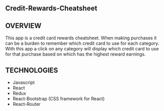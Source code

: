 ## Credit-Rewards-Cheatsheet

## OVERVIEW

This app is a credit card rewards cheatsheet. When making purchases it can be a burden to remember which credit card to use for each category. With this app a click on any category will display which credit card to use for that purchase based on which has the highest reward earnings. 

## TECHNOLOGIES

- Javascript
- React
- Redux
- React-Bootstrap (CSS framework for React)
- React-Router


